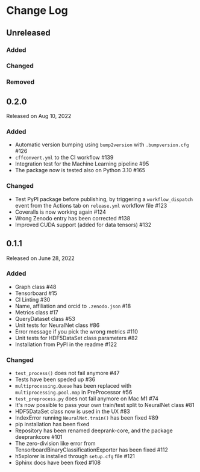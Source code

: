 # Change Log

## Unreleased

### Added

### Changed

### Removed

## 0.2.0

Released on Aug 10, 2022

### Added

* Automatic version bumping using `bump2version` with `.bumpversion.cfg` #126
* `cffconvert.yml` to the CI workflow #139
* Integration test for the Machine Learning pipeline #95
* The package now is tested also on Python 3.10 #165

### Changed

* Test PyPI package before publishing, by triggering a `workflow_dispatch` event from the Actions tab on `release.yml` workflow file #123
* Coveralls is now working again #124
* Wrong Zenodo entry has been corrected #138
* Improved CUDA support (added for data tensors) #132

## 0.1.1

Released on June 28, 2022

### Added

* Graph class #48
* Tensorboard #15
* CI Linting #30
* Name, affiliation and orcid to `.zenodo.json` #18
* Metrics class #17
* QueryDataset class #53
* Unit tests for NeuralNet class #86
* Error message if you pick the wrong metrics #110
* Unit tests for HDF5DataSet class parameters #82
* Installation from PyPI in the readme #122

### Changed

* `test_process()` does not fail anymore #47
* Tests have been speded up #36
* `multiprocessing.Queue` has been replaced with `multiprocessing.pool.map` in PreProcessor #56
* `test_preprocess.py` does not fail anymore on Mac M1 #74
* It's now possible to pass your own train/test split to NeuralNet class #81
* HDF5DataSet class now is used in the UX #83
* IndexError running `NeuralNet.train()` has been fixed #89
* pip installation has been fixed
* Repository has been renamed deeprank-core, and the package deeprankcore #101
* The zero-division like error from TensorboardBinaryClassificationExporter has been fixed #112
* h5xplorer is installed through `setup.cfg` file #121
* Sphinx docs have been fixed #108